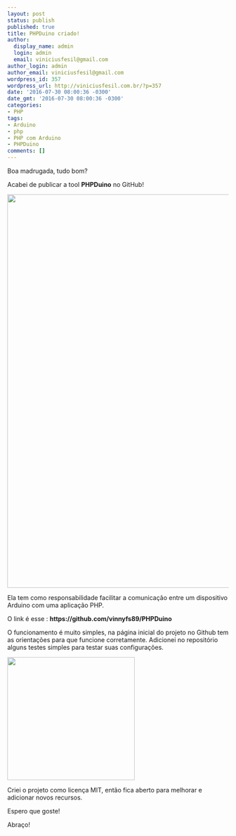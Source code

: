 ```yaml
---
layout: post
status: publish
published: true
title: PHPDuino criado!
author:
  display_name: admin
  login: admin
  email: viniciusfesil@gmail.com
author_login: admin
author_email: viniciusfesil@gmail.com
wordpress_id: 357
wordpress_url: http://viniciusfesil.com.br/?p=357
date: '2016-07-30 08:00:36 -0300'
date_gmt: '2016-07-30 08:00:36 -0300'
categories:
- PHP
tags:
- Arduino
- php
- PHP com Arduino
- PHPDuino
comments: []
---
```

<p>Boa madrugada, tudo bom?</p>
<p>Acabei de publicar a tool <strong>PHPDuino</strong> no GitHub!</p>
<p><img class="" src="http://ericsteinborn.com/github-for-cats/img/ironcat.png" alt="" width="896" height="896" /></p>
<p>Ela tem como responsabilidade facilitar a comunica&ccedil;&atilde;o entre um dispositivo Arduino com uma aplica&ccedil;&atilde;o PHP.</p>
<p>O link &eacute; esse : <strong>https://github.com/vinnyfs89/PHPDuino</strong></p>
<p>O funcionamento &eacute; muito simples, na p&aacute;gina inicial do projeto no Github tem as orienta&ccedil;&otilde;es para que funcione corretamente. Adicionei no reposit&oacute;rio alguns testes simples para testar suas configura&ccedil;&otilde;es.</p>
<p><img class="aligncenter" src="https://dwa5x7aod66zk.cloudfront.net/assets/labtocat-be5eee0434960a8f73e54910df8e87b8a5a3b2d651c0b301670c04a9cc26a70f.png" alt="" width="290" height="280" /></p>
<p>Criei o projeto como licen&ccedil;a MIT, ent&atilde;o fica aberto para&nbsp;melhorar e adicionar novos recursos.</p>
<p>Espero que goste!</p>
<p>Abra&ccedil;o!</p>
